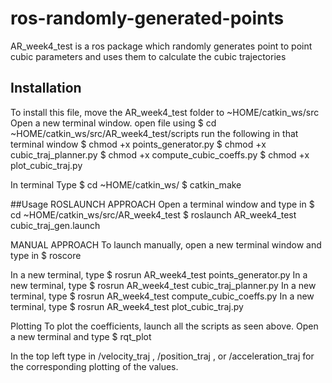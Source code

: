 # ros-randomly-generated-points

AR_week4_test is a ros package which randomly generates point to point cubic parameters and uses them to calculate the cubic trajectories

## Installation
To install this file, move the AR_week4_test folder to ~HOME/catkin_ws/src
Open a new terminal window. 
open file using
$ cd ~HOME/catkin_ws/src/AR_week4_test/scripts
run the following in that terminal window
$ chmod +x points_generator.py
$ chmod +x cubic_traj_planner.py
$ chmod +x compute_cubic_coeffs.py
$ chmod +x plot_cubic_traj.py

In terminal Type
$ cd ~HOME/catkin_ws/
$ catkin_make

##Usage
ROSLAUNCH APPROACH
Open a terminal window and type in 
$ cd ~HOME/catkin_ws/src/AR_week4_test
$ roslaunch AR_week4_test cubic_traj_gen.launch


MANUAL APPROACH
To launch manually, open a new terminal window and type in
$ roscore

In a new terminal, type
$ rosrun AR_week4_test points_generator.py
In a new terminal, type
$ rosrun AR_week4_test cubic_traj_planner.py
In a new terminal, type
$ rosrun AR_week4_test compute_cubic_coeffs.py
In a new terminal, type
$ rosrun AR_week4_test plot_cubic_traj.py


Plotting
To plot the coefficients, launch all the scripts as seen above. Open a new terminal and type 
$ rqt_plot

In the top left type in /velocity_traj , /position_traj , or /acceleration_traj for the corresponding plotting of the values. 
